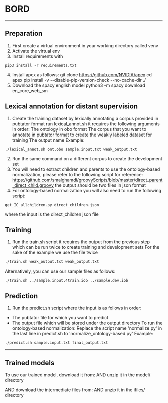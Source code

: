 # BORD
***
## Preparation
1. First create a virtual environment in your working directory called venv
2. Activate the virtual env
3. Install requirements with
```
pip3 install -r requirements.txt
```
4. Install apex as follows:
git clone https://github.com/NVIDIA/apex
cd apex
pip install -v --disable-pip-version-check --no-cache-dir ./
5. Download the spacy english model
python3 -m spacy download en_core_web_sm

## Lexical annotation for distant supervision
1. Create the training dataset by lexically annotating a corpus provided in pubtator format
 run lexical_annot.sh 
 it requires the following arguments in order:
 The ontology in obo format
 The corpus that you want to annotate in pubtator format to create the weakly labeled dataset for training
 The output name
Example:
```
./lexical_annot.sh ont.obo sample.input.txt weak_output.txt
```
2. Run the same command on a different corpus to create the development set
3. You will need to extract children and parents to use the ontology-based normalization, please refer to the following script for reference:
https://github.com/smalghamdi/groovyScripts/blob/master/direct_parent_direct_child.groovy
the output should be two files in json format
4. For ontology-based normalization you will also need to run the following script:
```
get_IC_allchildren.py direct_children.json
```
where the input is the direct_children json file

## Training
1. Run the train.sh script
it requires the output from the previous step which can be run twice to create training and development sets
For the sake of the example we use the file twice 
```
./train.sh weak_output.txt weak_output.txt 
```
Alternatively, you can use our sample files as follows:
```
./train.sh ../sample.input.4train.iob ../sample.dev.iob
```

## Prediction
1. Run the predict.sh script
where the input is as follows in order:
- The pubtator file for which you want to predict
- The output file which will be stored under the output directory
To run the ontology-based normalization:
Replace the script name 'normalize.py' in the last line in predict.sh to 'normalize_ontology-based.py' 
Example: 
```
./predict.sh sample.input.txt final_output.txt
```

***
## Trained models
To use our trained model, download it from:
AND unzip it in the model/ directory

AND download the intermediate files from:
AND unzip it in the ifiles/ directory

